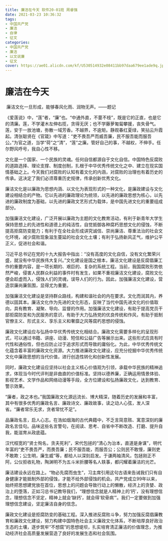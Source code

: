 ```yaml
---
title: 廉洁在今天 软件20-01班 周睿强 
date: 2021-03-23 10:36:32
tags:
- 中国共产党 
- 廉洁
- 自律
- 征文
categories:
- 中国共产党 
- 廉洁
- 以文说廉
- 征文
cover: https://ae01.alicdn.com/kf/U530514932e08411bb97daa679ee1ade9q.jpg
---
```


# 廉洁在今天

​																							廉洁文化一旦形成，能够春风化雨、润物无声。——题记

​		《爱莲说》中，“莲”者，“廉”也。“中通外直，不蔓不枝”，既是它的正直，也是它的清廉。莲，不学灌木左伸右揽，贪得无厌；也不学藤萝匍匐攀援，丧失骨气。莲，安于一放池塘，弥散一域芳香。不越界，不逾矩。静观春红夏绿，笑拈云升霞起。清张聪贤在《官箴》中写道：“吏不畏吾严而威吾廉，民不服吾能而服吾公。”为官之道，当学“荷”之“清”，“莲”之廉。管好自己的事，不越权，不伸手。任尔野风呼号，我自心性不移。

​		文化是一个国家、一个民族的灵魂。任何自信都源自于文化自信。中国特色反腐败的道路选择、理论支撑、制度创制，扎根于中华优秀传统文化之中、建立在现实国情基础之上。今天我们对腐败的认知有着文化的内涵，对腐败的治理也有着历史的传承。这决定了我们必须尊重历史规律，传承创新优秀文化。

​		廉洁文化是以廉政为思想内涵、以文化为表现形式的一种文化，是廉政建设与文化建设相结合的产物。它以先进的廉政理论为统领，以先进的廉政思想为核心，以先进的廉政制度为基础，以先进的廉政文艺形式为载体，是中国先进文化的重要组成部分。

​		加强廉洁文化建设，广泛开展以廉政为主题的文化教育活动，有利于新青年大学生保持思想上的先进性和道德上的纯洁性，自觉抵御各种腐朽思想文化的侵蚀，不断提高拒腐防变能力；有利于在全社会形成讲究诚信、崇尚廉洁、尊重法治的社会文化环境，减少腐败现象滋生蔓延的社会文化土壤；有利于弘扬新风正气，维护公平正义，促进社会和谐。

​		习近平总书记在党的十九大报告中指出：“没有高度的文化自信，没有文化繁荣兴盛，就没有中华民族伟大复兴。”文化建设是国之根本，廉洁文化建设是反腐倡廉工作的重要内容，是一项长期的、艰巨的、复杂的系统工程。当前，我国腐败形势依然严峻，侵害人民群众利益的事件时有发生，如果不重视廉洁文化建设，腐败文化便会趁虚而入，侵蚀人们的灵魂，误导人们的行为。因此，加强廉洁文化建设，营造崇廉尚廉氛围，显得尤为重要。

​		加强廉洁文化建设是坚持群众路线，构建和谐社会的内在要求。文化而润其内，养德以固其本。廉洁文化作为先进的文化形态，反映了当代中国先进文化的价值取向，具有教育、凝聚、导向、监督的作用。加强廉洁文化建设，有助于提高党员干部拒腐防变和为民服务的意识，有助于大力弘扬党的优良传统和作风，有助于抵制官僚主义、形式主义、享乐主义和奢靡之风等腐朽思想的侵蚀。

​		廉政文化建设应与弘扬中华优秀传统文化相结合。廉政文化需要多样化的呈现形式，可以通过书籍、讲座、动漫、短信和公益广告等展示出来。这些形式应具有时代性和通俗性，但也应防止过于追求形式而导致的庸俗化。为此，中华优秀传统文化蕴含着丰富的廉政文化资源。大力推进廉政文化建设，应充分挖掘中华优秀传统文化中廉政思想的当代价值，进行创造性转化和创新性发展。

​		同时，廉政文化建设应坚持以社会主义核心价值观为引领，承载中华民族的精神追求，体现当今时代评判是非曲直的价值标准。坚持以德养廉，正确运用情景体验、影视艺术、文学作品和网络动漫等手段，全方位建设和弘扬廉政文化，达到教育、警示效果。

​		“廉者，政之本也。”我国廉政文化源远流长、博大精深，随着历史的发展和丰富，其中有很多优秀的廉政名言、廉政诗文、廉政故事，读之动人心弦，发人深省。“廉者常乐无求，贪者常忧不足”。

​		品廉政名言，启人心志。在浩如烟海的古代典籍中，不乏言简意赅、寓意深刻的廉政名言佳句。品味这些名言警句，在阅读、思考、自省中不断改造、打磨、提升自我，能滋育从政底蕴。

​		汉代桓宽的“贤士徇名，贪夫死利”，宋代包拯的“清心为治本，直道是身谋”，明代年富的“吏不畏吾严，而畏吾廉；民不服吾能，而服吾公；公则民不敢慢，廉则吏不敢欺；公生明，廉生威”等，都给人以深刻启发。于谦两袖清风，包拯刚正不阿，公仪拒收礼物，陶渊明不为五斗米折腰等名人轶事，都闪耀着廉洁的光芒。

​		廉洁建设永远在路上。“物必先腐而虫生”，习主席引用这句古语来告诫我们只有自身健康才能抵制外部的侵蚀，才能不给外部侵蚀的机会。共产党成立99年以来，始终把思想建党放在首位，思想上的问题会导致行动上的懒散，经济上的贪婪、政治上的堕落，正如习总书记教导我们，“理想信念就是人精神上的‘钙’，没有理想信念，理想信念不坚定，精神上就会‘缺钙’，就会得‘软骨病’”。我们一定要做到加强理想信念建设，坚定廉洁自身的信念。

​		廉政文化建设是拒腐防变的基础工程。深入推进反腐败斗争，努力加强反腐倡廉教育和廉政文化建设，努力构建中国特色社会主义廉政文化体系，不断培厚良好政治生态的土壤，逐步筑牢“不想腐”的思想堤坝，扎实培育清正廉洁的价值理念，为推动经济社会高质量发展营造了良好的发展生态和社会氛围。

